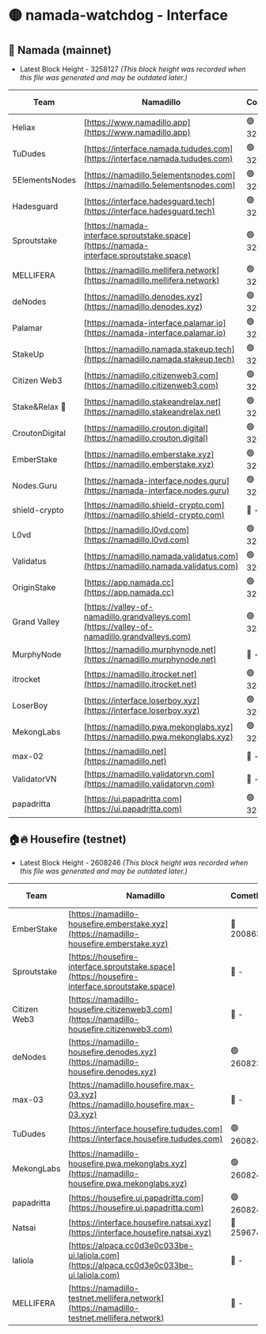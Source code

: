 # 🟡 namada-watchdog - Interface

## 🚀 Namada (mainnet)
- Latest Block Height - 3258127 *(This block height was recorded when this file was generated and may be outdated later.)*

| Team | Namadillo | CometBFT | Indexer | MASP Indexer |
|-|-|-|-|-|
| Heliax | [https://www.namadillo.app](https://www.namadillo.app) | 🟢 3258105 | 🟢 3258105 | 🟢 3258104 |
| TuDudes | [https://interface.namada.tududes.com](https://interface.namada.tududes.com) | 🟢 3258105 | 🟢 3258105 | 🟢 3258105 |
| 5ElementsNodes | [https://namadillo.5elementsnodes.com](https://namadillo.5elementsnodes.com) | 🟢 3258105 | 🟢 3258105 | 🟢 3258105 |
| Hadesguard | [https://interface.hadesguard.tech](https://interface.hadesguard.tech) | 🟢 3258106 | 🟢 3258106 | 🟢 3258105 |
| Sproutstake | [https://namada-interface.sproutstake.space](https://namada-interface.sproutstake.space) | 🟢 3258106 | 🟢 3258106 | 🟢 3258106 |
| MELLIFERA | [https://namadillo.mellifera.network](https://namadillo.mellifera.network) | 🟢 3258107 | 🟢 3258107 | 🟢 3258107 |
| deNodes | [https://namadillo.denodes.xyz](https://namadillo.denodes.xyz) | 🟢 3258108 | 🟢 3258108 | 🟢 3258107 |
| Palamar | [https://namada-interface.palamar.io](https://namada-interface.palamar.io) | 🟢 3258108 | 🟢 3258108 | 🟢 3258108 |
| StakeUp | [https://namadillo.namada.stakeup.tech](https://namadillo.namada.stakeup.tech) | 🟢 3258109 | 🟢 3258109 | 🟢 3258109 |
| Citizen Web3 | [https://namadillo.citizenweb3.com](https://namadillo.citizenweb3.com) | 🟢 3258109 | 🟢 3258108 | 🔴 3254105 |
| Stake&Relax 🦥 | [https://namadillo.stakeandrelax.net](https://namadillo.stakeandrelax.net) | 🟢 3258110 | 🟢 3258110 | 🟢 3258109 |
| CroutonDigital | [https://namadillo.crouton.digital](https://namadillo.crouton.digital) | 🟢 3258111 | 🟢 3258110 | 🟢 3258110 |
| EmberStake | [https://namadillo.emberstake.xyz](https://namadillo.emberstake.xyz) | 🟢 3258111 | 🟢 3258111 | 🟢 3258111 |
| Nodes.Guru | [https://namada-interface.nodes.guru](https://namada-interface.nodes.guru) | 🟢 3258112 | 🟢 3258112 | 🟢 3258112 |
| shield-crypto | [https://namadillo.shield-crypto.com](https://namadillo.shield-crypto.com) | 🔴 - | 🔴 - | 🔴 - |
| L0vd | [https://namadillo.l0vd.com](https://namadillo.l0vd.com) | 🟢 3258117 | 🟢 3258116 | 🟢 3258116 |
| Validatus | [https://namadillo.namada.validatus.com](https://namadillo.namada.validatus.com) | 🟢 3258117 | 🟢 3258117 | 🟢 3258117 |
| OriginStake | [https://app.namada.cc](https://app.namada.cc) | 🟢 3258118 | 🟢 3258118 | 🟢 3258118 |
| Grand Valley | [https://valley-of-namadillo.grandvalleys.com](https://valley-of-namadillo.grandvalleys.com) | 🟢 3258118 | 🟢 3258118 | 🟢 3258118 |
| MurphyNode | [https://namadillo.murphynode.net](https://namadillo.murphynode.net) | 🔴 - | 🔴 - | 🔴 - |
| itrocket | [https://namadillo.itrocket.net](https://namadillo.itrocket.net) | 🟢 3258121 | 🟢 3258121 | 🟢 3258121 |
| LoserBoy | [https://interface.loserboy.xyz](https://interface.loserboy.xyz) | 🟢 3258121 | 🟢 3258121 | 🟢 3258121 |
| MekongLabs | [https://namadillo.pwa.mekonglabs.xyz](https://namadillo.pwa.mekonglabs.xyz) | 🟢 3258122 | 🟢 3258122 | 🟢 3258121 |
| max-02 | [https://namadillo.net](https://namadillo.net) | 🔴 - | 🔴 - | 🔴 - |
| ValidatorVN | [https://namadillo.validatorvn.com](https://namadillo.validatorvn.com) | 🔴 - | 🔴 - | 🔴 - |
| papadritta | [https://ui.papadritta.com](https://ui.papadritta.com) | 🟢 3258127 | 🟢 3258126 | 🟢 3258126 |

## 🏠🔥 Housefire (testnet)
- Latest Block Height - 2608246 *(This block height was recorded when this file was generated and may be outdated later.)*

| Team | Namadillo | CometBFT | Indexer | MASP Indexer |
|-|-|-|-|-|
| EmberStake | [https://namadillo-housefire.emberstake.xyz](https://namadillo-housefire.emberstake.xyz) | 🔴 2008636 | 🔴 - | 🔴 - |
| Sproutstake | [https://housefire-interface.sproutstake.space](https://housefire-interface.sproutstake.space) | 🔴 - | 🔴 - | 🔴 - |
| Citizen Web3 | [https://namadillo-housefire.citizenweb3.com](https://namadillo-housefire.citizenweb3.com) | 🔴 - | 🔴 - | 🔴 - |
| deNodes | [https://namadillo-housefire.denodes.xyz](https://namadillo-housefire.denodes.xyz) | 🟢 2608237 | 🟢 2608236 | 🟢 2608236 |
| max-03 | [https://namadillo.housefire.max-03.xyz](https://namadillo.housefire.max-03.xyz) | 🔴 - | 🔴 - | 🔴 - |
| TuDudes | [https://interface.housefire.tududes.com](https://interface.housefire.tududes.com) | 🟢 2608245 | 🟢 2608245 | 🟢 2608245 |
| MekongLabs | [https://namadillo-housefire.pwa.mekonglabs.xyz](https://namadillo-housefire.pwa.mekonglabs.xyz) | 🟢 2608245 | 🟢 2608245 | 🟢 2608245 |
| papadritta | [https://housefire.ui.papadritta.com](https://housefire.ui.papadritta.com) | 🟢 2608246 | 🟢 2608246 | 🟢 2608246 |
| Natsai | [https://interface.housefire.natsai.xyz](https://interface.housefire.natsai.xyz) | 🔴 2596741 | 🔴 2596741 | 🔴 2596741 |
| laliola | [https://alpaca.cc0d3e0c033be-ui.laliola.com](https://alpaca.cc0d3e0c033be-ui.laliola.com) | 🔴 - | 🔴 - | 🔴 - |
| MELLIFERA | [https://namadillo-testnet.mellifera.network](https://namadillo-testnet.mellifera.network) | 🔴 - | 🟢 2608249 | 🔴 2607259 |

